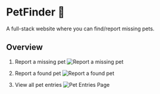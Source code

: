# PetFinder 🐶
A full-stack website where you can find/report missing pets.

## Overview
1. Report a missing pet
![Report a missing pet](https://i.imgur.com/sLAs2OP.jpg)

2. Report a found pet
![Report a found pet](https://i.imgur.com/miWO3Yw.jpg)

3. View all pet entries
![Pet Entries Page](https://i.imgur.com/7E7ON9A.jpg)
